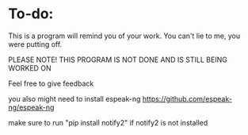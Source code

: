 # To-do:

This is a program will remind you of your work. You can't lie to me, you were putting off.

PLEASE NOTE! THIS PROGRAM IS NOT DONE AND IS STILL BEING WORKED ON

Feel free to give feedback

you also might need to install espeak-ng https://github.com/espeak-ng/espeak-ng

make sure to run "pip install notify2" if notify2 is not installed
